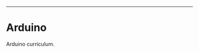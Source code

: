 <meta name="title" content="Arduino">
<meta name="subtitle" content="labs">
<meta name="objective" content="use the Arduino to manipulate circuits and control digital electronics">
<meta name="author" content="keshavsaharia">
<meta name="text" content="Learn how to create your ideas with digital electronics.">
<meta name="done" content="true">
<meta name="lessons" content="arduino">
<meta name="topic" content="making">

---

# Arduino

Arduino curriculum.
